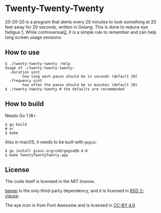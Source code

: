 # Twenty-Twenty-Twenty

20-20-20 is a program that alerts every 20 minutes to look something at 20 feet
away for 20 seconds, written in Golang. This is done to reduce eye fadigue [1].
While controversial[2][3], it is a simple rule to remember and can help long
screen usage sessions.


## How to use

```
$ ./twenty-twenty-twenty -help
Usage of ./twenty-twenty-twenty:
  -duration uint
    	how long each pause should be in seconds (default 20)
  -frequency uint
    	how often the pause should be in minutes (default 20)
$ ./twenty-twenty-twenty # the defaults are recommended
```

## How to build

Needs Go 1.18+.

```
$ go build
# or
$ make
```

Also in macOS, it needs to be built with `gogio`:

```
$ go install gioui.org/cmd/gogio@0.4.0
$ make TwentyTwentyTwenty.app
```

## License

The code itself is licensed in the MIT license.

[beeep](https://github.com/gen2brain/beeep) is the only third-party
dependency, and it is licensed in [BSD
2-clause](https://github.com/gen2brain/beeep/blob/master/LICENSE).

The eye icon is from Font Awesome and is licensed in [CC-BY
4.0](https://creativecommons.org/licenses/by/4.0/).

[1]: https://www.allaboutvision.com/conditions/refractive-errors/what-is-20-20-20-rule/
[2]: https://pubmed.ncbi.nlm.nih.gov/36473088/
[3]: https://modernod.com/articles/2023-july-aug/myth-busting-the-202020-rule?c4src=article:infinite-scroll
